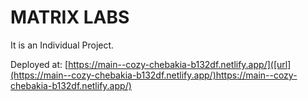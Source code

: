 # MATRIX LABS
It is an Individual Project.

Deployed at: [https://main--cozy-chebakia-b132df.netlify.app/]([url](https://main--cozy-chebakia-b132df.netlify.app/)https://main--cozy-chebakia-b132df.netlify.app/)
